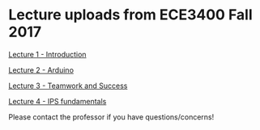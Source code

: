 # Lecture uploads from ECE3400 Fall 2017

[Lecture 1 - Introduction](./170823-Intro.pdf)

[Lecture 2 - Arduino](170823-Arduino.pdf)

[Lecture 3 - Teamwork and Success](170828-TeamworkSuccess.pdf)

[Lecture 4 - IPS fundamentals](170830-IPSfundamentals.pdf)

Please contact the professor if you have questions/concerns!
